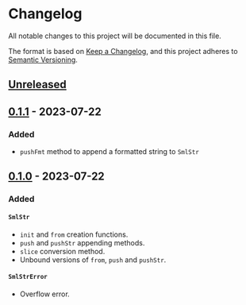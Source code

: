 # Changelog

All notable changes to this project will be documented in this file.

The format is based on [Keep a Changelog](https://keepachangelog.com/en/1.0.0/),
and this project adheres to [Semantic Versioning](https://semver.org/spec/v2.0.0.html).

## [Unreleased]

## [0.1.1] - 2023-07-22

### Added

- `pushFmt` method to append a formatted string to `SmlStr`

## [0.1.0] - 2023-07-22

### Added

#### `SmlStr`

- `init` and `from` creation functions.
- `push` and `pushStr` appending methods.
- `slice` conversion method.
- Unbound versions of `from`, `push` and `pushStr`.

#### `SmlStrError`

- Overflow error.

[Unreleased]: https://github.com/sonro/smlstr/compare/v0.1.1...HEAD
[0.1.1]: https://github.com/sonro/smlstr/releases/tag/v0.1.1
[0.1.0]: https://github.com/sonro/smlstr/releases/tag/v0.1.0
